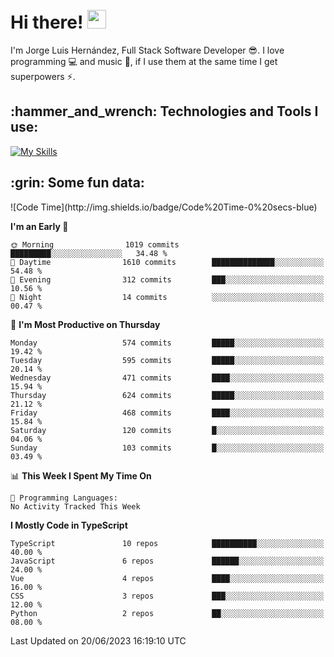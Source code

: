 <h1 align="left">
 <abc>
  <br>Hi there! <img src="https://user-images.githubusercontent.com/42378118/110234147-e3259600-7f4e-11eb-95be-0c4047144dea.gif" width="30"><br>
 </abc>
</h1>

I'm Jorge Luis Hernández, Full Stack Software Developer :sunglasses:. I love programming :computer: and music :musical_score:, if I use them at the same time I get superpowers :zap:. 


<h2 align="left">:hammer_and_wrench: Technologies and Tools I use:</h2>

[![My Skills](https://skillicons.dev/icons?i=js,ts,html,css,py,vue,react,next,nest,postgres,mysql)](https://skillicons.dev)

<h2 align="left">:grin: Some fun data:</h2>
<!--START_SECTION:waka-->
![Code Time](http://img.shields.io/badge/Code%20Time-0%20secs-blue)

**I'm an Early 🐤** 

```text
🌞 Morning                1019 commits        █████████░░░░░░░░░░░░░░░░   34.48 % 
🌆 Daytime                1610 commits        ██████████████░░░░░░░░░░░   54.48 % 
🌃 Evening                312 commits         ███░░░░░░░░░░░░░░░░░░░░░░   10.56 % 
🌙 Night                  14 commits          ░░░░░░░░░░░░░░░░░░░░░░░░░   00.47 % 
```
📅 **I'm Most Productive on Thursday** 

```text
Monday                   574 commits         █████░░░░░░░░░░░░░░░░░░░░   19.42 % 
Tuesday                  595 commits         █████░░░░░░░░░░░░░░░░░░░░   20.14 % 
Wednesday                471 commits         ████░░░░░░░░░░░░░░░░░░░░░   15.94 % 
Thursday                 624 commits         █████░░░░░░░░░░░░░░░░░░░░   21.12 % 
Friday                   468 commits         ████░░░░░░░░░░░░░░░░░░░░░   15.84 % 
Saturday                 120 commits         █░░░░░░░░░░░░░░░░░░░░░░░░   04.06 % 
Sunday                   103 commits         █░░░░░░░░░░░░░░░░░░░░░░░░   03.49 % 
```


📊 **This Week I Spent My Time On** 

```text
💬 Programming Languages: 
No Activity Tracked This Week
```

**I Mostly Code in TypeScript** 

```text
TypeScript               10 repos            ██████████░░░░░░░░░░░░░░░   40.00 % 
JavaScript               6 repos             ██████░░░░░░░░░░░░░░░░░░░   24.00 % 
Vue                      4 repos             ████░░░░░░░░░░░░░░░░░░░░░   16.00 % 
CSS                      3 repos             ███░░░░░░░░░░░░░░░░░░░░░░   12.00 % 
Python                   2 repos             ██░░░░░░░░░░░░░░░░░░░░░░░   08.00 % 
```




 Last Updated on 20/06/2023 16:19:10 UTC
<!--END_SECTION:waka-->
